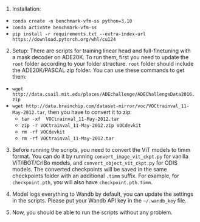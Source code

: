 
1. Installation:
  - `conda create -n benchmark-vfm-ss python=3.10`
  - `conda activate benchmark-vfm-ss`
  - `pip install -r requirements.txt --extra-index-url https://download.pytorch.org/whl/cu124`

2. Setup: There are scripts for training linear head and full-finetuning with a mask decoder on ADE20K. To run them, first you need to update the `root` folder according to your folder structure. `root` folder should include the ADE20K/PASCAL zip folder. You can use these commands to get them:
  - `wget http://data.csail.mit.edu/places/ADEchallenge/ADEChallengeData2016.zip`
  - `wget http://data.brainchip.com/dataset-mirror/voc/VOCtrainval_11-May-2012.tar`, then you have to convert it to zip: 
     - `tar -xf  VOCtrainval_11-May-2012.tar`
     - `zip -r VOCtrainval_11-May-2012.zip VOCdevkit`
     - `rm -rf VOCdevkit`
     - `rm -rf VOCtrainval_11-May-2012.tar`

3. Before running the scripts, you need to convert the ViT models to timm format. You can do it by running `convert_image_vit_ckpt.py` for vanilla ViT/iBOT/CrIBo models, and `convert_object_vit_ckpt.py` for ODIS models. The converted checkpoints will be saved in the same checkpoints folder with an additional `.timm` suffix. For example, for `checkpoint.pth`, you will also have `checkpoint.pth.timm`.

4. Model logs everything to Wandb by default, you can update the settings in the scripts. Please put your Wandb API key in the `~/.wandb_key` file. 

5. Now, you should be able to run the scripts without any problem.